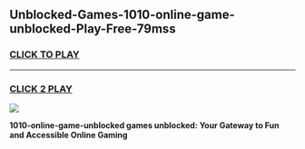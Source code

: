 
## Unblocked-Games-1010-online-game-unblocked-Play-Free-79mss
<h3>
<a href="https://premium76.site?title=1010-online-game-unblocked&ref=09A">CLICK TO PLAY</a></h3>
<hr>

<h3>
<a href="https://premium76.site?title=1010-online-game-unblocked&ref=09A">CLICK 2 PLAY</a>
  
</h3>

<a href="https://premium76.site?title=1010-online-game-unblocked&ref=09A"><img src="https://clearcache.store/games.png"></a>


**1010-online-game-unblocked games unblocked: Your Gateway to Fun and Accessible Online Gaming**
